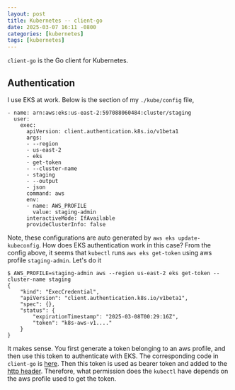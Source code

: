 ```yaml
---
layout: post
title: Kubernetes -- client-go
date: 2025-03-07 16:11 -0800
categories: [kubernetes]
tags: [kubernetes]
---
```


`client-go` is the Go client for Kubernetes.

## Authentication

I use EKS at work. Below is the section of my `./kube/config` file,

```
- name: arn:aws:eks:us-east-2:597088060484:cluster/staging
  user:
    exec:
      apiVersion: client.authentication.k8s.io/v1beta1
      args:
      - --region
      - us-east-2
      - eks
      - get-token
      - --cluster-name
      - staging
      - --output
      - json
      command: aws
      env:
      - name: AWS_PROFILE
        value: staging-admin
      interactiveMode: IfAvailable
      provideClusterInfo: false
```

Note, these configurations are auto generated by `aws eks update-kubeconfig`.
How does EKS authentication work in this case? From the config above, it seems
that `kubectl` runs `aws eks get-token` using aws profile `staging-admin`.
Let's do it

```
$ AWS_PROFILE=staging-admin aws --region us-east-2 eks get-token --cluster-name staging
{
    "kind": "ExecCredential",
    "apiVersion": "client.authentication.k8s.io/v1beta1",
    "spec": {},
    "status": {
        "expirationTimestamp": "2025-03-08T00:29:16Z",
        "token": "k8s-aws-v1...."
    }
}
```

It makes sense. You first generate a token belonging to an aws profile, and
then use this token to authenticate with EKS. The corresponding code in
`client-go` is
[here](https://github.com/kubernetes/client-go/blob/0445543f66b618cc810ab1a0c816ef473891f473/plugin/pkg/client/auth/exec/exec.go#L436).
Then this token is used as bearer token and added to the
[http header](https://github.com/kubernetes/client-go/blob/0445543f66b618cc810ab1a0c816ef473891f473/plugin/pkg/client/auth/exec/exec.go#L350).
Therefore, what permission does the `kubectl` have depends on the aws profile
used to get the token.
